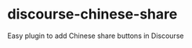 discourse-chinese-share
=======================

Easy plugin to add Chinese share buttons in Discourse
